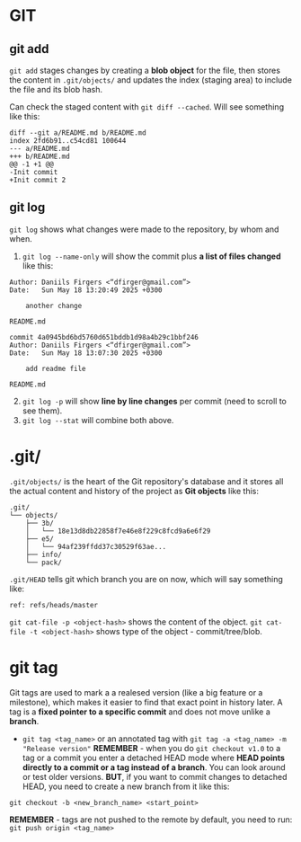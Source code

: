 # GIT

## git add

`git add` stages changes by creating a **blob object** for the file, then stores the content in `.git/objects/` and updates the index (staging area) to include the file and its blob hash.

Can check the staged content with `git diff --cached`. Will see something like this:

```
diff --git a/README.md b/README.md
index 2fd6b91..c54cd81 100644
--- a/README.md
+++ b/README.md
@@ -1 +1 @@
-Init commit
+Init commit 2
```

## git log

`git log` shows what changes were made to the repository, by whom and when.

1. `git log --name-only` will show the commit plus **a list of files changed** like this:

```
Author: Daniils Firgers <“dfirger@gmail.com”>
Date:   Sun May 18 13:20:49 2025 +0300

    another change

README.md

commit 4a0945bd6bd5760d651bddb1d98a4b29c1bbf246
Author: Daniils Firgers <“dfirger@gmail.com”>
Date:   Sun May 18 13:07:30 2025 +0300

    add readme file

README.md
```

2. `git log -p` will show **line by line changes** per commit (need to scroll to see them).
3. `git log --stat` will combine both above.

# .git/

`.git/objects/` is the heart of the Git repository's database and it stores all the actual content and history of the project as **Git objects** like this:

```
.git/
└── objects/
    ├── 3b/
    │   └── 18e13d8db22858f7e46e8f229c8fcd9a6e6f29
    ├── e5/
    │   └── 94af239ffdd37c30529f63ae...
    ├── info/
    └── pack/
```

`.git/HEAD` tells git which branch you are on now, which will say something like:

```
ref: refs/heads/master
```

`git cat-file -p <object-hash>` shows the content of the object.
`git cat-file -t <object-hash>` shows type of the object - commit/tree/blob.

# git tag

Git tags are used to mark a a realesed version (like a big feature or a milestone), which makes it easier to find that exact point in history later. A tag is a **fixed pointer to a specific commit** and does not move unlike a **branch**.

- `git tag <tag_name>` or an annotated tag with `git tag -a <tag_name> -m "Release version"`
  **REMEMBER** - when you do `git checkout v1.0` to a tag or a commit you enter a detached HEAD mode where **HEAD points directly to a commit or a tag instead of a branch**. You can look around or test older versions. **BUT**, if you want to commit changes to detached HEAD, you need to create a new branch from it like this:

`git checkout -b <new_branch_name> <start_point>`

**REMEMBER** - tags are not pushed to the remote by default, you need to run:
`git push origin <tag_name>`
